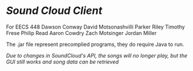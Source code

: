 # _Sound Cloud Client_
For EECS 448
Dawson Conway
David Motsonashvilli
Parker Riley
Timothy Frese
Philip Read
Aaron Cowdry
Zach Motsinger
Jordan Miller

The .jar file represent precomplied programs, they do require Java to run.

_Due to changes in SoundCloud's API, the songs will no longer play, but the GUI still works and song data can be retrieved_

